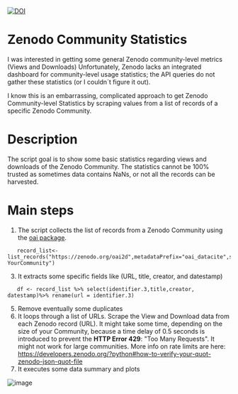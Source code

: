 
[![DOI](https://zenodo.org/badge/DOI/10.5281/zenodo.10033314.svg)](https://doi.org/10.5281/zenodo.10033314)

# Zenodo Community Statistics
I was interested in getting some general Zenodo community-level metrics (Views and Downloads)
Unfortunately, Zenodo lacks an integrated dashboard for community-level usage statistics; the API queries do not gather these statistics (or I couldn´t figure it out). 

I know this is an embarrassing, complicated approach to get Zenodo Community-level Statistics by scraping values from a list of records of a specific Zenodo Community. 



# Description
The script goal is to show some basic statistics regarding views and downloads of the Zenodo Community.
The statistics cannot be 100% trusted as sometimes data contains NaNs, or not all the records can be harvested.

# Main steps
1) The script collects the list of records from a Zenodo Community using the [oai package](https://cran.r-project.org/web/packages/oai/index.html).
```
   record_list<- list_records("https://zenodo.org/oai2d",metadataPrefix="oai_datacite",set="user-YourCommunity")
```
3) It extracts some specific fields like (URL, title, creator, and datestamp)
```
   df <- record_list %>% select(identifier.3,title,creator, datestamp)%>% rename(url = identifier.3)  
```
5) Remove eventually some duplicates
6) It loops through a list of URLs. Scrape the View and Download data from each Zenodo record (URL).
It might take some time, depending on the size of your Community, because a time delay of 0.5 seconds is introduced
to  prevent the **HTTP Error 429**: "Too Many Requests". It might not work for large communities.
More info on rate limits are here: https://developers.zenodo.org/?python#how-to-verify-your-quot-zenodo-json-quot-file
7) It executes some data summary and plots
   
![image](https://github.com/sdellachiesa/ZenodoCommunityStats/assets/24674756/4d04fc9c-6e17-4969-b335-72f7e58759c8)

